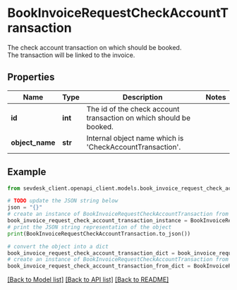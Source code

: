 # BookInvoiceRequestCheckAccountTransaction

The check account transaction on which should be booked.<br>      The transaction will be linked to the invoice.

## Properties

Name | Type | Description | Notes
------------ | ------------- | ------------- | -------------
**id** | **int** | The id of the check account transaction on which should be booked. | 
**object_name** | **str** | Internal object name which is &#39;CheckAccountTransaction&#39;. | 

## Example

```python
from sevdesk_client.openapi_client.models.book_invoice_request_check_account_transaction import BookInvoiceRequestCheckAccountTransaction

# TODO update the JSON string below
json = "{}"
# create an instance of BookInvoiceRequestCheckAccountTransaction from a JSON string
book_invoice_request_check_account_transaction_instance = BookInvoiceRequestCheckAccountTransaction.from_json(json)
# print the JSON string representation of the object
print(BookInvoiceRequestCheckAccountTransaction.to_json())

# convert the object into a dict
book_invoice_request_check_account_transaction_dict = book_invoice_request_check_account_transaction_instance.to_dict()
# create an instance of BookInvoiceRequestCheckAccountTransaction from a dict
book_invoice_request_check_account_transaction_from_dict = BookInvoiceRequestCheckAccountTransaction.from_dict(book_invoice_request_check_account_transaction_dict)
```
[[Back to Model list]](../README.md#documentation-for-models) [[Back to API list]](../README.md#documentation-for-api-endpoints) [[Back to README]](../README.md)


